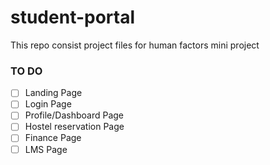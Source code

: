 # student-portal

This repo consist project files for human factors mini project

### TO DO
- [ ] Landing Page
- [ ] Login Page
- [ ] Profile/Dashboard Page
- [ ] Hostel reservation Page
- [ ] Finance Page
- [ ] LMS Page